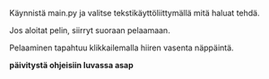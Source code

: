 Käynnistä main.py ja valitse tekstikäyttöliittymällä mitä haluat tehdä.

Jos aloitat pelin, siirryt suoraan pelaamaan.

Pelaaminen tapahtuu klikkailemalla hiiren vasenta näppäintä.

**päivitystä ohjeisiin luvassa asap**
